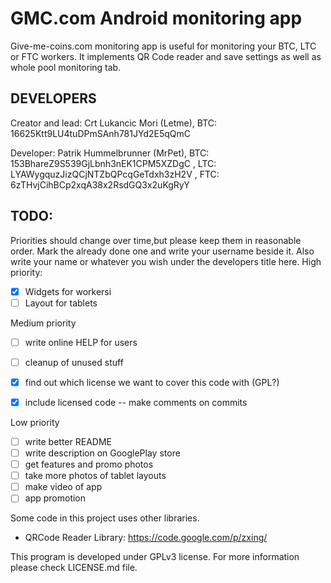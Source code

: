 GMC.com Android monitoring app
================================

Give-me-coins.com monitoring app is useful for monitoring your BTC, LTC or FTC workers. It implements QR Code reader and save settings as well as whole pool monitoring tab.


DEVELOPERS
-------------------------
Creator and lead: Crt Lukancic Mori (Letme), BTC: 16625Ktt9LU4tuDPmSAnh781JYd2E5qQmC

Developer: Patrik Hummelbrunner (MrPet), BTC: 153BhareZ9S539GjLbnh3nEK1CPM5XZDgC , LTC: LYAWygquzJizQCjNTZbQPcqGeTdxh3zH2V , FTC: 6zTHvjCihBCp2xqA38x2RsdGQ3x2uKgRyY


TODO:
-------------------------
Priorities should change over time,but please keep them in reasonable order. Mark the already done one and write your username beside it. Also write your name or whatever you wish under the developers title here.
High priority:
 - [x] Widgets for workersi
 - [ ] Layout for tablets

Medium priority
 - [ ] write online HELP for users
 - [ ] cleanup of unused stuff
 - [x] find out which license we want to cover this code with (GPL?)
 - [x] include licensed code -- make comments on commits


Low priority
 - [ ] write better README
 - [ ] write description on GooglePlay store
 - [ ] get features and promo photos
 - [ ] take more photos of tablet layouts
 - [ ] make video of app
 - [ ] app promotion

Some code in this project uses other libraries.
 - QRCode Reader Library: https://code.google.com/p/zxing/


This program is developed under GPLv3 license. For more information
please check LICENSE.md file.


